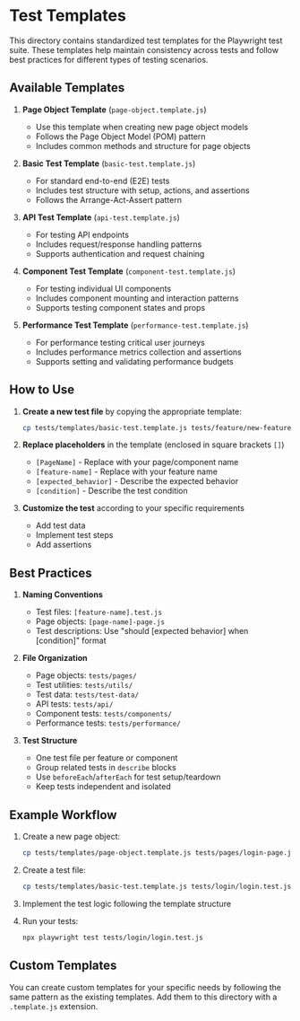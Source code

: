 # Test Templates

This directory contains standardized test templates for the Playwright test
suite. These templates help maintain consistency across tests and follow best
practices for different types of testing scenarios.

## Available Templates

1. **Page Object Template** (`page-object.template.js`)
   - Use this template when creating new page object models
   - Follows the Page Object Model (POM) pattern
   - Includes common methods and structure for page objects

2. **Basic Test Template** (`basic-test.template.js`)
   - For standard end-to-end (E2E) tests
   - Includes test structure with setup, actions, and assertions
   - Follows the Arrange-Act-Assert pattern

3. **API Test Template** (`api-test.template.js`)
   - For testing API endpoints
   - Includes request/response handling patterns
   - Supports authentication and request chaining

4. **Component Test Template** (`component-test.template.js`)
   - For testing individual UI components
   - Includes component mounting and interaction patterns
   - Supports testing component states and props

5. **Performance Test Template** (`performance-test.template.js`)
   - For performance testing critical user journeys
   - Includes performance metrics collection and assertions
   - Supports setting and validating performance budgets

## How to Use

1. **Create a new test file** by copying the appropriate template:

   ```bash
   cp tests/templates/basic-test.template.js tests/feature/new-feature.test.js
   ```

2. **Replace placeholders** in the template (enclosed in square brackets `[]`)
   - `[PageName]` - Replace with your page/component name
   - `[feature-name]` - Replace with your feature name
   - `[expected_behavior]` - Describe the expected behavior
   - `[condition]` - Describe the test condition

3. **Customize the test** according to your specific requirements
   - Add test data
   - Implement test steps
   - Add assertions

## Best Practices

1. **Naming Conventions**
   - Test files: `[feature-name].test.js`
   - Page objects: `[page-name]-page.js`
   - Test descriptions: Use "should [expected behavior] when [condition]" format

2. **File Organization**
   - Page objects: `tests/pages/`
   - Test utilities: `tests/utils/`
   - Test data: `tests/test-data/`
   - API tests: `tests/api/`
   - Component tests: `tests/components/`
   - Performance tests: `tests/performance/`

3. **Test Structure**
   - One test file per feature or component
   - Group related tests in `describe` blocks
   - Use `beforeEach`/`afterEach` for test setup/teardown
   - Keep tests independent and isolated

## Example Workflow

1. Create a new page object:

   ```bash
   cp tests/templates/page-object.template.js tests/pages/login-page.js
   ```

2. Create a test file:

   ```bash
   cp tests/templates/basic-test.template.js tests/login/login.test.js
   ```

3. Implement the test logic following the template structure

4. Run your tests:
   ```bash
   npx playwright test tests/login/login.test.js
   ```

## Custom Templates

You can create custom templates for your specific needs by following the same
pattern as the existing templates. Add them to this directory with a
`.template.js` extension.
